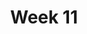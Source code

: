 ---
    title: Week 11
    weekNumber: 11
    days:
      - date: 2021-12-6
        events:           
          "**SRV 8**{: .label .label-survey } **Final Survey (due 12/6)**":
      - date: 2021-12-8
        events:
          "**Exam**{: .label .label-exam } Final Exam (11:30-2:30)":
---